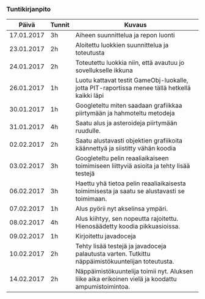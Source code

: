 ### Tuntikirjanpito
Päivä | Tunnit | Kuvaus
--------------- | ----- | ------
17.01.2017 | 3h | Aiheen suunnittelua ja repon luonti
23.01.2017 | 2h | Aloitettu luokkien suunnittelua ja toteutusta
24.01.2017 | 2h | Toteutettu luokkia niin, että avautuu jo sovellukselle ikkuna
26.01.2017 | 1h | Luotu kattavat testit GameObj-luokalle, jotta PIT-raportissa menee tällä hetkellä kaikki läpi
30.01.2017 | 1h | Googleteltu miten saadaan grafiikkaa piirtymään ja hahmoteltu metodeja
31.01.2017 | 4h | Saatu alus ja asteroideja piirtymään ruudulle.
02.02.2017 | 2h | Saatu alustavasti objektien grafiikoita käännettyä ja siistitty vähän koodia
03.02.2017 | 3h | Googleteltu pelin reaaliaikaiseen toimimiseen liittyviä asioita ja tehty lisää testejä
06.02.2017 | 3h | Haettu yhä tietoa pelin reaaliaikaisesta toimimisesta ja saatu se alustavasti se toimimaan.
07.02.2017 | 1h | Alus pyörii nyt akselinsa ympäri.
08.02.2017 | 4h | Alus kiihtyy, sen nopeutta rajoitettu. Hienosäädetty koodia pikkuasioissa.
09.02.2017 | 1h | Kirjoitettu javadoceja
10.02.2017 | 2h | Tehty lisää testejä ja javadoceja palautusta varten. Tutkittu näppäimistökuuntelijan toteutusta.
14.02.2017 | 2h | Näppäimistökuuntelija toimii nyt. Aluksen liike aika erikoinen vielä ja koodattu ampumistoimintoa.